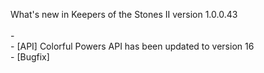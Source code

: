 What's new in Keepers of the Stones II version 1.0.0.43<br/>
<br />-
<br />- [API] Colorful Powers API has been updated to version 16
<br />- [Bugfix] 